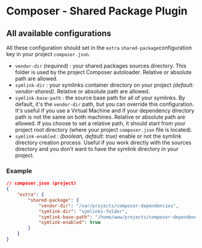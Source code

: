 # Composer - Shared Package Plugin

## All available configurations

All these configuration should set in the `extra` `shared-package`configuration key in your project `composer.json`.

* `vendor-dir` *(required)* : your shared packages sources directory. This folder is used by the project Composer autoloader. Relative or absolute path are allowed.
* `symlink-dir` : your symlinks container directory on your project *(default: vendor-shared)*. Relative or absolute path are allowed.
* `symlink-base-path` : the source base path for all of your symlinks. By default, it's the `vendor-dir` path, but you can override this configuration. It's useful if you use a Virtual Machine and if your dependency directory path is not the same on both machines. Relative or absolute path are allowed. If you choose to set a relative path, it should start from your project root directory (where your project `composer.json` file is located).
* `symlink-enabled` : *(boolean, default: true)* enable or not the symlink directory creation process. Useful if you work directly with the sources directory and you don't want to have the symlink directory in your project.

### Example

``` json
// composer.json (project)
{
    "extra": {
        "shared-package": {
            "vendor-dir": "/var/projects/composer-dependencies",
            "symlink-dir": "symlinks-folder",
            "symlink-base-path": "/home/www/projects/composer-dependencies",
            "symlink-enabled": true
        }
    }
}
```
